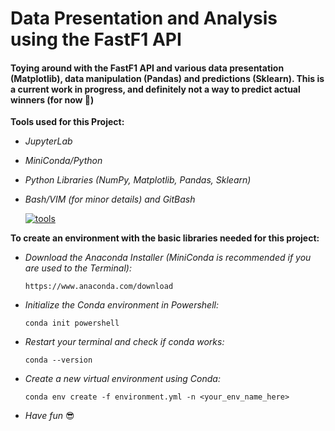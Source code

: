 # Data Presentation and Analysis using the FastF1 API

#### Toying around with the FastF1 API and various data presentation (Matplotlib), data manipulation (Pandas) and predictions (Sklearn). This is a current work in progress, and definitely not a way to predict actual winners (for now 👀)

__Tools used for this Project:__
- _JupyterLab_
- _MiniConda/Python_
- _Python Libraries (NumPy, Matplotlib, Pandas, Sklearn)_
- _Bash/VIM (for minor details) and GitBash_

  [![tools](https://skillicons.dev/icons?i=anaconda,py,bash,sklearn,git)](https://skillicons.dev)

__To create an environment with the basic libraries needed for this project:__
- _Download the Anaconda Installer (MiniConda is recommended if you are used to the Terminal):_
  ```
  https://www.anaconda.com/download
  ```
  
- _Initialize the Conda environment in Powershell:_
  ```
  conda init powershell
  ```

- _Restart your terminal and check if conda works:_
  ```
  conda --version
  ```
  
- _Create a new virtual environment using Conda:_
  ```
  conda env create -f environment.yml -n <your_env_name_here>
  ```
- _Have fun_ 😎
  
